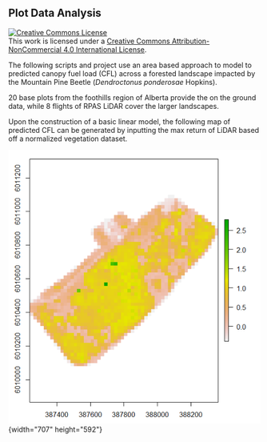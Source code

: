 ## Plot Data Analysis

<a rel="license" href="http://creativecommons.org/licenses/by-nc/4.0/"><img src="https://i.creativecommons.org/l/by-nc/4.0/88x31.png" alt="Creative Commons License" style="border-width:0"/></a><br />This work is licensed under a <a rel="license" href="http://creativecommons.org/licenses/by-nc/4.0/">Creative Commons Attribution-NonCommercial 4.0 International License</a>.

The following scripts and project use an area based approach to model to predicted canopy fuel load (CFL) across a forested landscape impacted by the Mountain Pine Beetle (*Dendroctonus ponderosae* Hopkins).

20 base plots from the foothills region of Alberta provide the on the ground data, while 8 flights of RPAS LiDAR cover the larger landscapes.

Upon the construction of a basic linear model, the following map of predicted CFL can be generated by inputting the max return of LiDAR based off a normalized vegetation dataset.

![Canopy Fuel Load (kg)](images/image-1040116604.png){width="707" height="592"}
